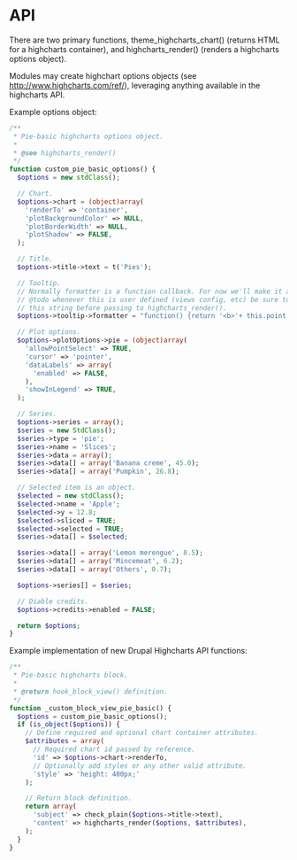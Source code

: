 API
===

There are two primary functions, theme_highcharts_chart() (returns HTML for a highcharts container), and highcharts_render() (renders a highcharts options object).

Modules may create highchart options objects (see http://www.highcharts.com/ref/), leveraging anything available in the highcharts API.

Example options object:

```php
/**
 * Pie-basic highcharts options object.
 *
 * @see highcharts_render()
 */
function custom_pie_basic_options() {
  $options = new stdClass();

  // Chart.
  $options->chart = (object)array(
    'renderTo' => 'container',
    'plotBackgroundColor' => NULL,
    'plotBorderWidth' => NULL,
    'plotShadow' => FALSE,
  );

  // Title.
  $options->title->text = t('Pies');

  // Tooltip.
  // Normally formatter is a function callback. For now we'll make it a string.
  // @todo whenever this is user defined (views config, etc) be sure to sanitize
  // this string before passing to highcharts_render().
  $options->tooltip->formatter = "function() {return '<b>'+ this.point.name +'</b>: '+ this.percentage +' %';}";

  // Plot options.
  $options->plotOptions->pie = (object)array(
    'allowPointSelect' => TRUE,
    'cursor' => 'pointer',
    'dataLabels' => array(
      'enabled' => FALSE,
    ),
    'showInLegend' => TRUE,
  );

  // Series.
  $options->series = array();
  $series = new StdClass();
  $series->type = 'pie';
  $series->name = 'Slices';
  $series->data = array();
  $series->data[] = array('Banana creme', 45.0);
  $series->data[] = array('Pumpkin', 26.8);

  // Selected item is an object.
  $selected = new stdClass();
  $selected->name = 'Apple';
  $selected->y = 12.8;
  $selected->sliced = TRUE;
  $selected->selected = TRUE;
  $series->data[] = $selected;

  $series->data[] = array('Lemon merengue', 8.5);
  $series->data[] = array('Mincemeat', 6.2);
  $series->data[] = array('Others', 0.7);

  $options->series[] = $series;

  // Diable credits.
  $options->credits->enabled = FALSE;

  return $options;
}
```

Example implementation of new Drupal Highcharts API functions:

```php
/**
 * Pie-basic highcharts block.
 *
 * @return hook_block_view() definition.
 */
function _custom_block_view_pie_basic() {
  $options = custom_pie_basic_options();
  if (is_object($options)) {
    // Define required and optional chart container attributes.
    $attributes = array(
      // Required chart id passed by reference.
      'id' => $options->chart->renderTo,
      // Optionally add styles or any other valid attribute.
      'style' => 'height: 400px;'
    );

    // Return block definition.
    return array(
      'subject' => check_plain($options->title->text),
      'content' => highcharts_render($options, $attributes),
    );
  }
}
```
